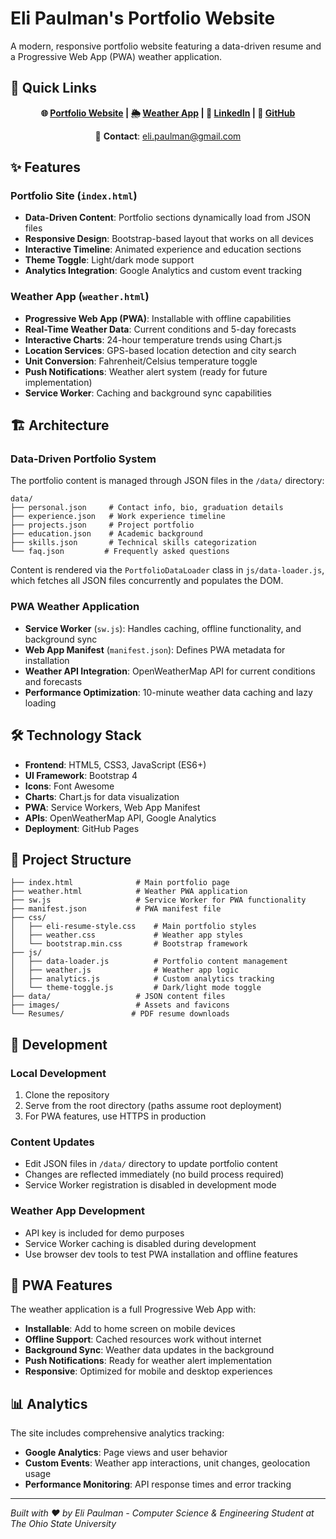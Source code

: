 # Eli Paulman's Portfolio Website

A modern, responsive portfolio website featuring a data-driven resume and a Progressive Web App (PWA) weather application.

## 🔗 Quick Links
 
<div align="center">

**🌐 [Portfolio Website](https://epaulman.com/) | 🌦️ [Weather App](https://epaulman.com/weather) | 💼 [LinkedIn](https://www.linkedin.com/in/elijahpaulman/) | 🐙 [GitHub](https://github.com/elipaulman)**

📧 **Contact**: [eli.paulman@gmail.com](mailto:eli.paulman@gmail.com)

</div>

## ✨ Features

### Portfolio Site (`index.html`)
- **Data-Driven Content**: Portfolio sections dynamically load from JSON files
- **Responsive Design**: Bootstrap-based layout that works on all devices
- **Interactive Timeline**: Animated experience and education sections
- **Theme Toggle**: Light/dark mode support
- **Analytics Integration**: Google Analytics and custom event tracking

### Weather App (`weather.html`)
- **Progressive Web App (PWA)**: Installable with offline capabilities
- **Real-Time Weather Data**: Current conditions and 5-day forecasts
- **Interactive Charts**: 24-hour temperature trends using Chart.js
- **Location Services**: GPS-based location detection and city search
- **Unit Conversion**: Fahrenheit/Celsius temperature toggle
- **Push Notifications**: Weather alert system (ready for future implementation)
- **Service Worker**: Caching and background sync capabilities

## 🏗️ Architecture

### Data-Driven Portfolio System
The portfolio content is managed through JSON files in the `/data/` directory:

```
data/
├── personal.json     # Contact info, bio, graduation details
├── experience.json   # Work experience timeline
├── projects.json     # Project portfolio
├── education.json    # Academic background
├── skills.json       # Technical skills categorization
└── faq.json         # Frequently asked questions
```

Content is rendered via the `PortfolioDataLoader` class in `js/data-loader.js`, which fetches all JSON files concurrently and populates the DOM.

### PWA Weather Application
- **Service Worker** (`sw.js`): Handles caching, offline functionality, and background sync
- **Web App Manifest** (`manifest.json`): Defines PWA metadata for installation
- **Weather API Integration**: OpenWeatherMap API for current conditions and forecasts
- **Performance Optimization**: 10-minute weather data caching and lazy loading

## 🛠️ Technology Stack

- **Frontend**: HTML5, CSS3, JavaScript (ES6+)
- **UI Framework**: Bootstrap 4
- **Icons**: Font Awesome
- **Charts**: Chart.js for data visualization
- **PWA**: Service Workers, Web App Manifest
- **APIs**: OpenWeatherMap API, Google Analytics
- **Deployment**: GitHub Pages

## 📁 Project Structure

```
├── index.html              # Main portfolio page
├── weather.html            # Weather PWA application
├── sw.js                   # Service Worker for PWA functionality
├── manifest.json           # PWA manifest file
├── css/
│   ├── eli-resume-style.css    # Main portfolio styles
│   ├── weather.css             # Weather app styles
│   └── bootstrap.min.css       # Bootstrap framework
├── js/
│   ├── data-loader.js          # Portfolio content management
│   ├── weather.js              # Weather app logic
│   ├── analytics.js            # Custom analytics tracking
│   └── theme-toggle.js         # Dark/light mode toggle
├── data/                   # JSON content files
├── images/                 # Assets and favicons
└── Resumes/               # PDF resume downloads
```

## 🚀 Development

### Local Development
1. Clone the repository
2. Serve from the root directory (paths assume root deployment)
3. For PWA features, use HTTPS in production

### Content Updates
- Edit JSON files in `/data/` directory to update portfolio content
- Changes are reflected immediately (no build process required)
- Service Worker registration is disabled in development mode

### Weather App Development
- API key is included for demo purposes
- Service Worker caching is disabled during development
- Use browser dev tools to test PWA installation and offline features

## 📱 PWA Features

The weather application is a full Progressive Web App with:
- **Installable**: Add to home screen on mobile devices
- **Offline Support**: Cached resources work without internet
- **Background Sync**: Weather data updates in the background
- **Push Notifications**: Ready for weather alert implementation
- **Responsive**: Optimized for mobile and desktop experiences

## 📊 Analytics

The site includes comprehensive analytics tracking:
- **Google Analytics**: Page views and user behavior
- **Custom Events**: Weather app interactions, unit changes, geolocation usage
- **Performance Monitoring**: API response times and error tracking

---

*Built with ❤️ by Eli Paulman - Computer Science & Engineering Student at The Ohio State University*
